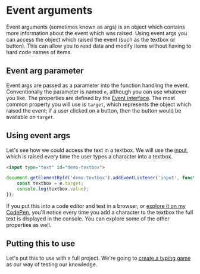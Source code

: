 # Event arguments

Event arguments (sometimes known as args) is an object which contains more information about the event which was raised. Using event args you can access the object which raised the event (such as the textbox or button). This can allow you to read data and modify items without having to hard code names of items.

## Event arg parameter

Event args are passed as a parameter into the function handling the event. Conventionally the parameter is named `e`, although you can use whatever you like. The properties are defined by the [Event interface](https://developer.mozilla.org/docs/Web/API/Event). The most common property you will use is `target`, which represents the object which raised the event; if a user clicked on a button, then the button would be available on `target`.

## Using event args

Let's see how we could access the text in a textbox. We will use the [input](https://developer.mozilla.org/docs/Web/API/HTMLElement/input_event), which is raised every time the user types a character into a textbox.

```html
<input type="text" id="demo-textbox">
```

```javascript
document.getElementById('demo-textbox').addEventListener('input', function (e) {
    const textbox = e.target;
    console.log(textbox.value);
});
```

If you put this into a code editor and test in a browser, or [explore it on my CodePen](https://codepen.io/GeekTrainer/pen/ZEOzJXo?editors=1011), you'll notice every time you add a character to the textbox the full text is displayed in the console. You can explore some of the other properties as well.

## Putting this to use

Let's put this to use with a full project. We're going to [create a typing game](../project/README.md) as our way of testing our knowledge.
